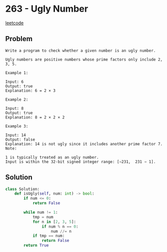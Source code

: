 # 263 - Ugly Number

[leetcode](https://leetcode.com/problems/ugly-number-ii/)

## Problem

    Write a program to check whether a given number is an ugly number.
    
    Ugly numbers are positive numbers whose prime factors only include 2, 3, 5.
    
    Example 1:
    
    Input: 6
    Output: true
    Explanation: 6 = 2 × 3
    
    Example 2:
    
    Input: 8
    Output: true
    Explanation: 8 = 2 × 2 × 2
    
    Example 3:
    
    Input: 14
    Output: false 
    Explanation: 14 is not ugly since it includes another prime factor 7.
    Note:
    
    1 is typically treated as an ugly number.
    Input is within the 32-bit signed integer range: [−231,  231 − 1].

## Solution

```python
class Solution:
    def isUgly(self, num: int) -> bool:
        if num <= 0:
            return False

        while num != 1:
            tmp = num
            for n in [2, 3, 5]:
                if num % n == 0:
                    num //= n
            if tmp == num:
                return False
        return True
```

